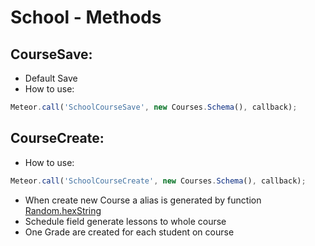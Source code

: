 # School - Methods

## CourseSave:
- Default Save
- How to use:
```js
Meteor.call('SchoolCourseSave', new Courses.Schema(), callback);
```

## CourseCreate:
- How to use:
```js
Meteor.call('SchoolCourseCreate', new Courses.Schema(), callback);
```
- When create new Course a alias is generated by function [Random.hexString](https://docs.meteor.com/packages/random.html#Random-hexString)
- Schedule field generate lessons to whole course
- One Grade are created for each student on course
